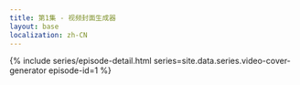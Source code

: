 ```yaml
---
title: 第1集 - 视频封面生成器
layout: base
localization: zh-CN
---
```


{% include series/episode-detail.html
    series=site.data.series.video-cover-generator
    episode-id=1
%}
